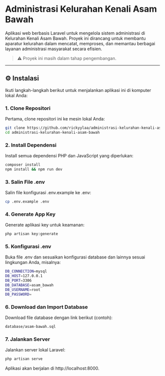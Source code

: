 # Administrasi Kelurahan Kenali Asam Bawah

Aplikasi web berbasis Laravel untuk mengelola sistem administrasi di Kelurahan Kenali Asam Bawah. Proyek ini dirancang untuk membantu aparatur kelurahan dalam mencatat, memproses, dan memantau berbagai layanan administrasi masyarakat secara efisien.

> ⚠️ Proyek ini masih dalam tahap pengembangan.

---

## ⚙️ Instalasi

Ikuti langkah-langkah berikut untuk menjalankan aplikasi ini di komputer lokal Anda:

### 1. Clone Repositori

Pertama, clone repositori ini ke mesin lokal Anda:

```bash
git clone https://github.com/rickyylaa/administrasi-kelurahan-kenali-asam-bawah.git
cd administrasi-kelurahan-kenali-asam-bawah
```

### 2. Install Dependensi

Install semua dependensi PHP dan JavaScript yang diperlukan:

```bash
composer install
npm install && npm run dev
```

### 3. Salin File .env

Salin file konfigurasi .env.example ke .env:

```bash
cp .env.example .env
```

### 4. Generate App Key

Generate aplikasi key untuk keamanan:

```bash
php artisan key:generate
```

### 5. Konfigurasi .env

Buka file .env dan sesuaikan konfigurasi database dan lainnya sesuai lingkungan Anda, misalnya:

```bash
DB_CONNECTION=mysql
DB_HOST=127.0.0.1
DB_PORT=3306
DB_DATABASE=asam_bawah
DB_USERNAME=root
DB_PASSWORD=
```

### 6. Download dan Import Database

Download file database dengan link berikut (contoh):

```bash
database/asam-bawah.sql
```

### 7. Jalankan Server

Jalankan server lokal Laravel:

```bash
php artisan serve
```

Aplikasi akan berjalan di http://localhost:8000.
